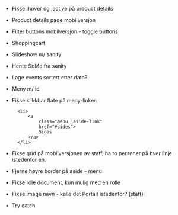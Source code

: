 - Fikse :hover og :active på product details
- Product details page mobilversjon
- Filter buttons mobilversjon - toggle buttons
- Shoppingcart
- Slideshow m/ sanity
- Hente SoMe fra sanity
- Lage events sortert etter dato?
- Meny m/ id
- Fikse klikkbar flate på meny-linker:

		<li>
			<a 
				class="menu__aside-link" 
				href="#sides">
				Sides
			</a>
		</li>

- Fikse grid på mobilversjonen av staff, ha to personer på hver linje istedenfor en.
- Fjerne høyre border på aside - menu
- Fikse role document, kun mulig med en rolle
- Fikse image navn - kalle det Portait istedenfor? (staff)
- Try catch
